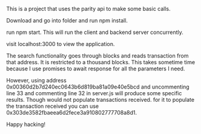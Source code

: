 This is a project that uses the parity api to make some basic calls.

Download and go into folder and run npm install.

run npm start. This will run the client and backend server concurrently.

visit localhost:3000 to view the application.

The search functionality goes through blocks and reads transaction from that address. It is restricted to a thousand blocks. This takes sometime time because I use promises to await response for all the parameters I need.

However, using address 0x00360d2b7d240ec0643b6d819ba81a09e40e5bcd and uncommenting line 33 and commenting line 32 in server.js will produce some specific results. Though would not populate transactions received. for it to populate the transaction received you can use 0x303de3582fbaeea6d2fece3a910802777708a8d1.

Happy hacking!
